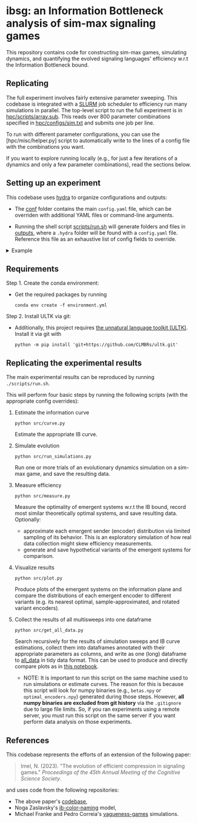 # ibsg: an Information Bottleneck analysis of sim-max signaling games

This repository contains code for constructing sim-max games, simulating  dynamics, and quantifying the evolved signaling languages' efficiency w.r.t the Information Bottleneck bound.

## Replicating

The full experiment involves fairly extensive parameter sweeping. This codebase is integrated with a [SLURM](https://slurm.schedmd.com/quickstart.html) job scheduler to efficiency run many simulations in parallel. The top-level script to run the full experiment is in [hpc/scripts/array.sub](hpc/scripts/array.sub). This reads over 800 parameter combinations specified in [hpc/configs/sim.txt](hpc/configs/sim.txt) and submits one job per line.

To run with different parameter configurations, you can use the [hpc/misc/helper.py] script to automatically write to the lines of a config file with the combinations you want.

If you want to explore running locally (e.g., for just a few iterations of a dynamics and only a few parameter combinations), read the sections below.

## Setting up an experiment

This codebase uses [hydra](https://hydra.cc/) to organize configurations and outputs:

- The [conf](./conf/) folder contains the main `config.yaml` file, which can be overriden with additional YAML files or command-line arguments.

- Running the shell script [scripts/run.sh](scripts/run.sh) will generate folders and files in [outputs](outputs), where a `.hydra` folder will be found with a `config.yaml` file. Reference this file as an exhaustive list of config fields to override.

<details>
<summary>Example</summary>
<br>

Here is an example command that will execute an experiment, overriding the hydra config defaults.

TODO: update to reflect the corrected parameterization, where gamma is now the raw value instead of exponent, and meaning_dist_gamma is now meaning_dist_variance, and population_init is now temp, but is typically null, and imprecise_imitation_gamma should be alpha, and there should be a warning or error thrown when it does not equal meaning_dist_variance.

```    
./scripts/run.sh -m \
"game.universe=2ball_300" \
"game.prior=2ball_300_power_2" \
"game.num_signals=300" \
"game.discriminative_need_gamma=0" \
"simulation.num_runs=8" \
"simulation.dynamics.population_init_gamma=range(-3,4)" \
"simulation.dynamics.imprecise_imitation_gamma=range(-3, 4)" \
"simulation/dynamics=replicator_diffusion, nowak_krakauer"
```

Description of command line args, in order of appearance:

- `./scripts/run.sh -m `
    - The `-m` flag indicates to hydra that we are performing a 'multirun' sweep over configs.

- The next three overrides specify parameters of both the signaling games, and of the IB theoretical bound (see [https://github.com/nathimel/ibsg/tree/main/src/game/game.py](src/game/game.py)). Note that all overrides can be specified in any order.
- `game.universe=2ball_300`
    - We specify a universe of 300 referents sampled from a unit sphere in 3 dimensions. This universe is loaded from a CSV file at [data/universe/2ball_300.csv](https://github.com/nathimel/ibsg/tree/main/data/universe/2cube_300.csv) folder, so we pass the filename using `"game.universe=2ball_300"` (see the [nballs](https://github.com/nathimel/ibsg/tree/main/src/notebooks/old_analyses/nballs.ipynb) notebook for some visualization). You can encode a universe with any structure you like into a csv file; the default universe is just $\\{1, \dots, 10\\}$.
- `game.prior=2ball_300_power_2`
    - We specify a power-law distributed prior over meanings at [data/prior/2ball_300_power_2.csv](data/prior/2ball_300_power_2.csv) (see the [power_prior](https://github.com/nathimel/ibsg/tree/main/src/notebooks/old_analyses/power_prior.ipynb) notebook for visualizations). Use any prior you like, encoded as a CSV file. If we omit this, a uniform prior will be inferred.
- `game.num_signals=300`
    - We let Sender and Receiver have 300 possible signals for all rounds of the signaling game (thus allowing for perfectly accurate languages).


- `game.discriminative_need_gamma=0`
    - We set the degree of tolerable pragmatic slack / discriminative need in a signaling game to be moderate. This is the one integer parameter for payoff / utility / fitness in the signaling game. It will be the exponent of $10$, i.e., the actual parameter supplied to the utility function is $1$. (see `generate_sim_matrix` at [src/game/perception.py](https://github.com/nathimel/ibsg/tree/main/src/game/perception.py)).

- `simulation.num_runs=8`
    - We simulate evolution eight different times. Since some evolutionary dynamics are nondeterministic, this can be important. By default, these runs are executed in parallel using all available CPU cores. The number of processes to run, and whether to multiprocess, can be overriden. See [conf/simulation/basic.yaml](https://github.com/nathimel/ibsg/tree/main/conf/simulation/basic.yaml).

- The next three overrides ask hydra to *sweep* over different parameters, holding all other parameters equal. Sweeps are performed locally and serially (but see https://hydra.cc/docs/plugins/joblib_launcher/).

- `simulation.dynamics.population_init_gamma=range(-3,4)`
    - We seep over different initial conditions of the initial population of senders and receivers The integers in this list to sweep  (-3, -2, ..., 3) correspond to an exponent of ten for an energy-based initialization (see [random_stochastic_matrix](https://github.com/nathimel/ibsg/tree/main/src/misc/tools.py)). We have therefore now requested that hydra execute 7 jobs, each of them running 8 (runs) simulations.

- `simulation.dynamics.imprecise_imitation_gamma=range(-3, 4)`
    - We sweep over different levels of perceptual/mutation noise in the signaling game dynamics (see [src/game/perception.py](https://github.com/nathimel/ibsg/tree/main/src/game/perception.py)). We have therefore now requested that hydra execute 49 jobs.

- `simulation/dynamics=replicator_diffusion, nowak_krakauer`
    - We sweep over two different dynamics inspired by the replicator equation (see [src/simulation/dynamics.py](https://github.com/nathimel/ibsg/tree/main/src/simulation/dynamics.py)). We now have requested 98 jobs (however, the IB theoretical bound is appropriate for all 98 simulation sweeps, so it is only estimated once).

For each of the 98 jobs, unique folders will be generated and outputs will be written to them under [multirun](https://github.com/nathimel/ibsg/tree/main/multirun/). These folders are hierarchically organized by the parameters described above.

Happy exploring!

</details>

## Requirements  

Step 1. Create the conda environment:

- Get the required packages by running

    `conda env create -f environment.yml`

Step 2. Install ULTK via git:

- Additionally, this project requires [the unnatural language toolkit (ULTK)](https://clmbr.shane.st/ultk/ultk.html). Install it via git with

    `python -m pip install 'git+https://github.com/CLMBRs/ultk.git'`

## Replicating the experimental results

The main experimental results can be reproduced by running `./scripts/run.sh`.

This will perform four basic steps by running the following scripts (with the appropriate config overrides):

1. Estimate the information curve

    `python src/curve.py`

    Estimate the appropriate IB curve.

2. Simulate evolution

    `python src/run_simulations.py`

    Run one or more trials of an evolutionary dynamics simulation on a sim-max game, and save the resulting data.

3. Measure efficiency

    `python src/measure.py`

    Measure the optimality of emergent systems w.r.t the IB  bound, record most similar theoretically optimal systems, and save resulting data.
    Optionally:
    - approximate each emergent sender (encoder) distribution via limited sampling of its behavior. This is an exploratory simulation of how real data collection might skew efficiency measurements.
    - generate and save hypothetical variants of the emergent systems for comparison.

4. Visualize results

    `python src/plot.py`

    Produce plots of the emergent systems on the information plane and compare the distributions of each emergent encoder to different variants (e.g. its nearest optimal, sample-approximated, and rotated variant encoders).

5. Collect the results of all multisweeps into one dataframe

    `python src/get_all_data.py`

    Search recursively for the results of simulation sweeps and IB curve estimations, collect them into dataframes annotated with their appropriate parameters as columns, and write as one (long) dataframe to [all_data](analysis_data/all_data.csv) in tidy data format. This can be used to produce and directly compare plots as in [this notebook](src/notebooks/analyze.ipynb).
    - NOTE: It is important to run this script on the same machine used to run simulations or estimate curves. The reason for this is because this script will look for numpy binaries (e.g., `betas.npy` or `optimal_encoders.npy`) generated during those steps. However, **all numpy binaries are excluded from git history** via the `.gitignore` due to large file limits. So, if you ran experiments using a remote server, you must run this script on the same server if you want perform data analysis on those experiments.

## References

This codebase represents the efforts of an extension of the following paper:

> Imel, N. (2023). "The evolution of efficient compression in signaling games." *Proceedings of the 45th Annual Meeting of the Cognitive Science Society*.

and uses code from the following repositories:

- The above paper's [codebase](https://github.com/nathimel/rdsg/tree/main),
- Noga Zaslavsky's [ib-color-naming](https://github.com/nogazs/ib-color-naming) model,
- Michael Franke and Pedro Correia's [vagueness-games](https://github.com/josepedrocorreia/vagueness-games) simulations.

